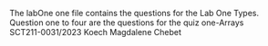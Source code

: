 The labOne one file contains the questions for the Lab One Types.   
Question one to four are the questions for the quiz one-Arrays                     
SCT211-0031/2023
Koech Magdalene Chebet 
